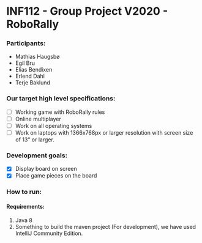 # INF112 - Group Project V2020 - RoboRally

### Participants:
- Mathias Haugsbø
- Egil Bru
- Elias Bendixen
- Erlend Dahl
- Terje Baklund

### Our target high level specifications:
- [ ] Working game with RoboRally rules
- [ ] Online multiplayer
- [ ] Work on all operating systems
- [ ] Work on laptops with 1366x768px or larger resolution with screen size of 13" or larger.

### Development goals:
- [x] Display board on screen
- [x] Place game pieces on the board

### How to run:

#### Requirements:
1. Java 8
2. Something to build the maven project (For development), we have used IntelliJ Community Edition.
